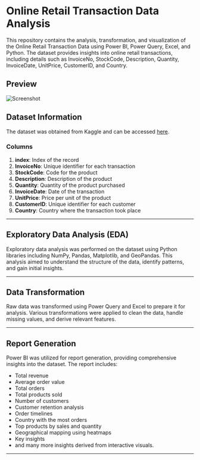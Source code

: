 # Online Retail Transaction Data Analysis

This repository contains the analysis, transformation, and visualization of the Online Retail Transaction Data using Power BI, Power Query, Excel, and Python. The dataset provides insights into online retail transactions, including details such as InvoiceNo, StockCode, Description, Quantity, InvoiceDate, UnitPrice, CustomerID, and Country.

## Preview

![Screenshot](https://github.com/Chitransh-Jaiswal/Online-Retail-Transaction-Analysis/assets/152681701/4befc00a-df1e-4490-8205-9ef0cf382993)

## Dataset Information

The dataset was obtained from Kaggle and can be accessed [here](https://www.kaggle.com/datasets/thedevastator/online-retail-transaction-data).

### Columns
1. **index**: Index of the record
2. **InvoiceNo**: Unique identifier for each transaction
3. **StockCode**: Code for the product
4. **Description**: Description of the product
5. **Quantity**: Quantity of the product purchased
6. **InvoiceDate**: Date of the transaction
7. **UnitPrice**: Price per unit of the product
8. **CustomerID**: Unique identifier for each customer
9. **Country**: Country where the transaction took place

---

## Exploratory Data Analysis (EDA)

Exploratory data analysis was performed on the dataset using Python libraries including NumPy, Pandas, Matplotlib, and GeoPandas. This analysis aimed to understand the structure of the data, identify patterns, and gain initial insights.

---

## Data Transformation

Raw data was transformed using Power Query and Excel to prepare it for analysis. Various transformations were applied to clean the data, handle missing values, and derive relevant features.

---

## Report Generation

Power BI was utilized for report generation, providing comprehensive insights into the dataset. The report includes:

- Total revenue
- Average order value
- Total orders
- Total products sold
- Number of customers
- Customer retention analysis
- Order timelines
- Country with the most orders
- Top products by sales and quantity
- Geographical mapping using heatmaps
- Key insights
- and many more insights derived from interactive visuals.

---
